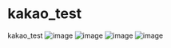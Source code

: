 # kakao_test
kakao_test
![image](https://user-images.githubusercontent.com/48535792/209695965-10f73f36-a25c-4f57-8483-7e6e355c4635.png)
![image](https://user-images.githubusercontent.com/48535792/209695980-a79c78e0-9306-4fdd-8f94-777450a37e9e.png)
![image](https://user-images.githubusercontent.com/48535792/209695988-718885b5-b898-40e9-a9ac-415847e6662a.png)
![image](https://user-images.githubusercontent.com/48535792/209695997-67736f64-cfdd-451e-af52-527960262d68.png)
